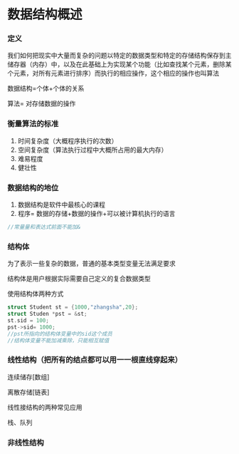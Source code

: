 # 数据结构概述

### 定义	

我们如何把现实中大量而复杂的问题以特定的数据类型和特定的存储结构保存到主储存器（内存）中，以及在此基础上为实现某个功能（比如查找某个元素，删除某个元素，对所有元素进行排序）而执行的相应操作，这个相应的操作也叫算法

数据结构=个体+个体的关系

算法= 对存储数据的操作

### 衡量算法的标准

1. 时间复杂度（大概程序执行的次数）
2. 空间复杂度（算法执行过程中大概所占用的最大内存）
3. 难易程度
4. 健壮性

### 数据结构的地位

1. 数据结构是软件中最核心的课程
2. 程序= 数据的存储+数据的操作+可以被计算机执行的语言



```c
//常量量和表达式前面不能加&
```

### 结构体

为了表示一些复杂的数据，普通的基本类型变量无法满足要求

结构体是用户根据实际需要自己定义的复合数据类型

使用结构体两种方式

```c
struct Student st = {1000,"zhangsha",20};
struct Studen *pst = &st;
st.sid = 100;
pst->sid= 1000;
//pst所指向的结构体变量中的sid这个成员
//结构体变量不能加减乘除，只能相互赋值
```



### 线性结构（把所有的结点都可以用一一根直线穿起来）

连续储存[数组]

离散存储[链表]

线性接结构的两种常见应用

栈、队列



### 非线性结构

























